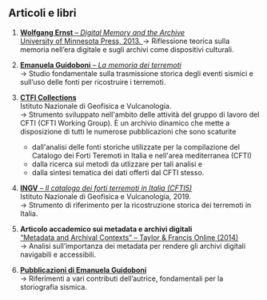 ## Articoli e libri
1. [**Wolfgang Ernst** – *Digital Memory and the Archive*  
   University of Minnesota Press, 2013.  ](Wolfgang-Ernst_2013_Digital-Memory-and-the-Archive.pdf)
   → Riflessione teorica sulla memoria nell’era digitale e sugli archivi come dispositivi culturali.

3. [**Emanuela Guidoboni** – *La memoria dei terremoti*](Guidoboni_2021_La-memoria-dei-terremoti.pdf)    
   → Studio fondamentale sulla trasmissione storica degli eventi sismici e sull’uso delle fonti per ricostruire i terremoti.

4. [**CTFI Collections**](https://cfti.ingv.it/collections/index.php/it/)  
   Istituto Nazionale di Geofisica e Vulcanologia.  
   → Strumento sviluppato nell'ambito delle attività del gruppo di lavoro del CFTI (CFTI Working Group). È un archivio dinamico che mette a disposizione di tutti le numerose pubblicazioni che sono scaturite
    - dall'analisi delle fonti storiche utilizzate per la compilazione del Catalogo dei Forti Teremoti in Italia e nell'area mediterranea (CFTI)
    - dalla ricerca sui metodi da utlizzare per tali analisi e
    - dalla sintesi tematica dei dati offerti dal CFTI stesso.

5. [**INGV** – *Il catalogo dei forti terremoti in Italia (CFTI5)*](https://storing.ingv.it/cfti/cfti5/#)  
   Istituto Nazionale di Geofisica e Vulcanologia, 2019.  
   → Strumento di riferimento per la ricostruzione storica dei terremoti in Italia.

6. **Articolo accademico sui metadata e archivi digitali**  
   [“Metadata and Archival Contexts” – Taylor & Francis Online (2014)](https://www.tandfonline.com/doi/full/10.1080/01576895.2014.893833)  
   → Analisi sull’importanza dei metadata per rendere gli archivi digitali navigabili e accessibili.

7. [**Pubblicazioni di Emanuela Guidoboni**](https://emanuelaguidoboni.it/pubblicazioni)    
   → Riferimenti a vari contributi dell’autrice, fondamentali per la storiografia sismica.
